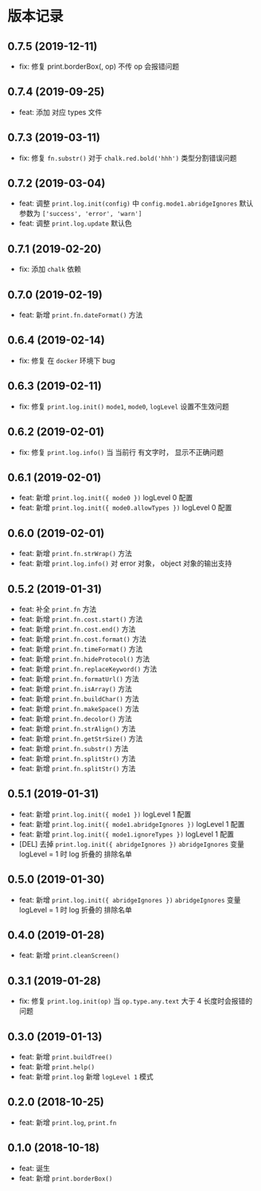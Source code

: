 # 版本记录
## 0.7.5 (2019-12-11)
* fix: 修复 print.borderBox(, op) 不传 op 会报错问题

## 0.7.4 (2019-09-25)
* feat: 添加 对应 types 文件

## 0.7.3 (2019-03-11)
* fix: 修复 `fn.substr()` 对于 `chalk.red.bold('hhh')` 类型分割错误问题

## 0.7.2 (2019-03-04)
* feat: 调整 `print.log.init(config)` 中 `config.mode1.abridgeIgnores` 默认参数为 `['success', 'error', 'warn']`
* feat: 调整 `print.log.update` 默认色

## 0.7.1 (2019-02-20)
* fix: 添加 `chalk` 依赖

## 0.7.0 (2019-02-19)
* feat: 新增 `print.fn.dateFormat()` 方法

## 0.6.4 (2019-02-14)
* fix: 修复 在 `docker` 环境下 bug

## 0.6.3 (2019-02-11)
* fix: 修复 `print.log.init()` `mode1`, `mode0`, `logLevel` 设置不生效问题

## 0.6.2 (2019-02-01)
* fix: 修复 `print.log.info()` 当 当前行 有文字时， 显示不正确问题

## 0.6.1 (2019-02-01)
* feat: 新增 `print.log.init({ mode0 })` logLevel 0 配置
* feat: 新增 `print.log.init({ mode0.allowTypes })` logLevel 0 配置

## 0.6.0 (2019-02-01)
* feat: 新增 `print.fn.strWrap()` 方法
* feat: 新增 `print.log.info()` 对 error 对象， object 对象的输出支持

## 0.5.2 (2019-01-31)
* feat: 补全 `print.fn` 方法
* feat: 新增 `print.fn.cost.start()` 方法
* feat: 新增 `print.fn.cost.end()` 方法
* feat: 新增 `print.fn.cost.format()` 方法
* feat: 新增 `print.fn.timeFormat()` 方法
* feat: 新增 `print.fn.hideProtocol()` 方法
* feat: 新增 `print.fn.replaceKeyword()` 方法
* feat: 新增 `print.fn.formatUrl()` 方法
* feat: 新增 `print.fn.isArray()` 方法
* feat: 新增 `print.fn.buildChar()` 方法
* feat: 新增 `print.fn.makeSpace()` 方法
* feat: 新增 `print.fn.decolor()` 方法
* feat: 新增 `print.fn.strAlign()` 方法
* feat: 新增 `print.fn.getStrSize()` 方法
* feat: 新增 `print.fn.substr()` 方法
* feat: 新增 `print.fn.splitStr()` 方法
* feat: 新增 `print.fn.splitStr()` 方法

## 0.5.1 (2019-01-31)
* feat: 新增 `print.log.init({ mode1 })` logLevel 1 配置
* feat: 新增 `print.log.init({ mode1.abridgeIgnores })` logLevel 1 配置
* feat: 新增 `print.log.init({ mode1.ignoreTypes })` logLevel 1 配置
* [DEL] 去掉 `print.log.init({ abridgeIgnores })` `abridgeIgnores` 变量 logLevel = 1 时 log 折叠的 排除名单

## 0.5.0 (2019-01-30)
* feat: 新增 `print.log.init({ abridgeIgnores })` `abridgeIgnores` 变量 logLevel = 1 时 log 折叠的 排除名单

## 0.4.0 (2019-01-28)
* feat: 新增 `print.cleanScreen()`

## 0.3.1 (2019-01-28)
* fix: 修复 `print.log.init(op)` 当 `op.type.any.text` 大于 4 长度时会报错的问题

## 0.3.0 (2019-01-13)
* feat: 新增 `print.buildTree()`
* feat: 新增 `print.help()`
* feat: 新增 `print.log` 新增 `logLevel 1` 模式

## 0.2.0 (2018-10-25)
* feat: 新增 `print.log`, `print.fn`

## 0.1.0 (2018-10-18)
* feat: 诞生
* feat: 新增 `print.borderBox()`

